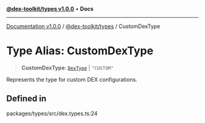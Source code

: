 [**@dex-toolkit/types v1.0.0**](../README.md) • **Docs**

***

[Documentation v1.0.0](../../../packages.md) / [@dex-toolkit/types](../README.md) / CustomDexType

# Type Alias: CustomDexType

> **CustomDexType**: [`DexType`](DexType.md) \| `"CUSTOM"`

Represents the type for custom DEX configurations.

## Defined in

packages/types/src/dex.types.ts:24
